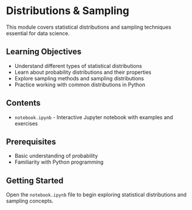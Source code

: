 # Distributions & Sampling

This module covers statistical distributions and sampling techniques essential for data science.

## Learning Objectives

- Understand different types of statistical distributions
- Learn about probability distributions and their properties
- Explore sampling methods and sampling distributions
- Practice working with common distributions in Python

## Contents

- `notebook.ipynb` - Interactive Jupyter notebook with examples and exercises

## Prerequisites

- Basic understanding of probability
- Familiarity with Python programming

## Getting Started

Open the `notebook.ipynb` file to begin exploring statistical distributions and sampling concepts.